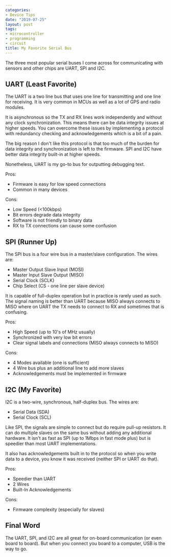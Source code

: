 ```yaml
---
categories:
- Device Tips
date: "2019-07-25"
layout: post
tags:
- microcontroller
- programming
- circuit
title: My Favorite Serial Bus
---
```


The three most popular serial buses I come across for communicating with sensors and other chips are UART, SPI and I2C.

## UART (Least Favorite)

The UART is a two line bus that uses one line for transmitting and one line for receiving. It is very common in MCUs as well as a lot of GPS and radio modules.

It is asynchronous so the TX and RX lines work independently and without any clock synchronization. This means there can be data integrity issues at higher speeds. You can overcome these issues by implementing a protocol with redundancy checking and acknowledgements which is a bit of a pain.

The big reason I don't like this protocol is that too much of the burden for data integrity and synchronization is left to the firmware. SPI and I2C have better data integrity built-in at higher speeds.

Nonetheless, UART is my go-to bus for outputting debugging text.

Pros:

- Firmware is easy for low speed connections
- Common in many devices

Cons:

- Low Speed (<100kbps)
- Bit errors degrade data integrity
- Software is not friendly to binary data
- RX to TX connections can cause some confusion

## SPI (Runner Up)

The SPI bus is a four wire bus in a master/slave configuration. The wires are:

- Master Output Slave Input (MOSI)
- Master Input Slave Output (MISO)
- Serial Clock (SCLK)
- Chip Select (CS - one line per slave device)

It is capable of full-duplex operation but in practice is rarely used as such. The signal naming is better than UART because MISO always connects to MISO where on UART the TX needs to connect to RX and sometimes that is confusing.

Pros:

- High Speed (up to 10's of MHz usually)
- Synchronized with very low bit errors
- Clear signal labels and connections (MISO always connects to MISO)

Cons:

- 4 Modes available (one is sufficient)
- 4 Wire bus plus an additional line to add more slaves
- Acknowledgements must be implemented in firmware

## I2C (My Favorite)

I2C is a two-wire, synchronous, half-duplex bus. The wires are:

- Serial Data (SDA)
- Serial Clock (SCL)

Like SPI, the signals are simple to connect but do require pull-up resistors. It can do multiple slaves on the same bus without adding any additional hardware. It isn't as fast as SPI (up to 1Mbps in fast mode plus) but is speedier than most UART implementations.

It also has acknowledgements built in to the protocol so when you write data to a device, you know it was received (neither SPI or UART do that).

Pros:

- Speedier than UART
- 2 Wires
- Built-In Acknowledgements

Cons:

- Firmware complexity (especially for slaves)

## Final Word

The UART, SPI, and I2C are all great for on-board communication (or even board to board). But when you connect you board to a computer, USB is the way to go.
